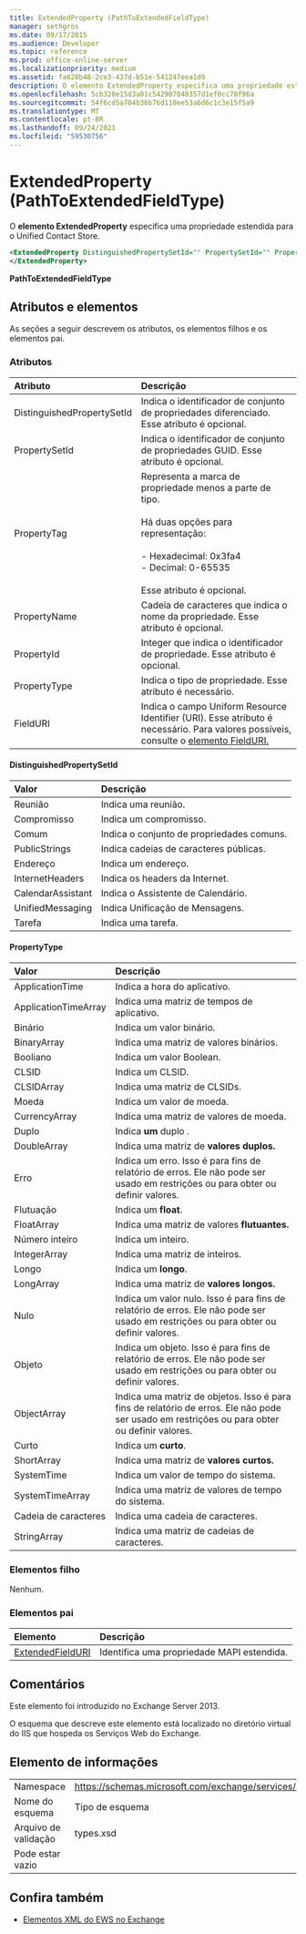 ```yaml
---
title: ExtendedProperty (PathToExtendedFieldType)
manager: sethgros
ms.date: 09/17/2015
ms.audience: Developer
ms.topic: reference
ms.prod: office-online-server
ms.localizationpriority: medium
ms.assetid: fa620b48-2ce3-437d-b51e-541247eea1d9
description: O elemento ExtendedProperty especifica uma propriedade estendida para o Unified Contact Store.
ms.openlocfilehash: 5cb320e15d3a01c542907048357d1ef0cc78f96a
ms.sourcegitcommit: 54f6cd5a704b36b76d110ee53a6d6c1c3e15f5a9
ms.translationtype: MT
ms.contentlocale: pt-BR
ms.lasthandoff: 09/24/2021
ms.locfileid: "59530756"
---
```

# <a name="extendedproperty-pathtoextendedfieldtype"></a>ExtendedProperty (PathToExtendedFieldType)

O **elemento ExtendedProperty** especifica uma propriedade estendida para o Unified Contact Store. 
  
```xml
<ExtendedProperty DistinguishedPropertySetId="" PropertySetId="" PropertyTag="" PropertyName="" PropertyId="" PropertyType="" FieldURI="">
</ExtendedProperty>
```

**PathToExtendedFieldType**

## <a name="attributes-and-elements"></a>Atributos e elementos

As seções a seguir descrevem os atributos, os elementos filhos e os elementos pai.
  
### <a name="attributes"></a>Atributos

|**Atributo**|**Descrição**|
|:-----|:-----|
|DistinguishedPropertySetId  <br/> |Indica o identificador de conjunto de propriedades diferenciado. Esse atributo é opcional.  <br/> |
|PropertySetId  <br/> |Indica o identificador de conjunto de propriedades GUID. Esse atributo é opcional.  <br/> |
|PropertyTag  <br/> | Representa a marca de propriedade menos a parte de tipo.<br/><br/>Há duas opções para representação:  <br/><br/>- Hexadecimal: 0x3fa4  <br/>- Decimal: 0-65535<br/><br/>  Esse atributo é opcional.  <br/> |
|PropertyName  <br/> |Cadeia de caracteres que indica o nome da propriedade. Esse atributo é opcional.  <br/> |
|PropertyId  <br/> |Integer que indica o identificador de propriedade. Esse atributo é opcional.  <br/> |
|PropertyType  <br/> |Indica o tipo de propriedade. Esse atributo é necessário.  <br/> |
|FieldURI  <br/> |Indica o campo Uniform Resource Identifier (URI). Esse atributo é necessário. Para valores possíveis, consulte o [elemento FieldURI.](fielduri.md)  <br/> |
   
#### <a name="distinguishedpropertysetid"></a>DistinguishedPropertySetId

|**Valor**|**Descrição**|
|:-----|:-----|
|Reunião  <br/> |Indica uma reunião.  <br/> |
|Compromisso  <br/> |Indica um compromisso.  <br/> |
|Comum  <br/> |Indica o conjunto de propriedades comuns.  <br/> |
|PublicStrings  <br/> |Indica cadeias de caracteres públicas.  <br/> |
|Endereço  <br/> |Indica um endereço.  <br/> |
|InternetHeaders  <br/> |Indica os headers da Internet.  <br/> |
|CalendarAssistant  <br/> |Indica o Assistente de Calendário.  <br/> |
|UnifiedMessaging  <br/> |Indica Unificação de Mensagens.  <br/> |
|Tarefa  <br/> |Indica uma tarefa.  <br/> |
   
#### <a name="propertytype"></a>PropertyType

|**Valor**|**Descrição**|
|:-----|:-----|
|ApplicationTime  <br/> |Indica a hora do aplicativo.  <br/> |
|ApplicationTimeArray  <br/> |Indica uma matriz de tempos de aplicativo.  <br/> |
|Binário  <br/> |Indica um valor binário.  <br/> |
|BinaryArray  <br/> |Indica uma matriz de valores binários.  <br/> |
|Booliano  <br/> |Indica um valor Boolean.  <br/> |
|CLSID  <br/> |Indica um CLSID.  <br/> |
|CLSIDArray  <br/> |Indica uma matriz de CLSIDs.  <br/> |
|Moeda  <br/> |Indica um valor de moeda.  <br/> |
|CurrencyArray  <br/> |Indica uma matriz de valores de moeda.  <br/> |
|Duplo  <br/> |Indica **um** duplo .  <br/> |
|DoubleArray  <br/> |Indica uma matriz de **valores duplos.**  <br/> |
|Erro  <br/> |Indica um erro. Isso é para fins de relatório de erros. Ele não pode ser usado em restrições ou para obter ou definir valores.  <br/> |
|Flutuação  <br/> |Indica um **float**.  <br/> |
|FloatArray  <br/> |Indica uma matriz de valores **flutuantes.**  <br/> |
|Número inteiro  <br/> |Indica um inteiro.  <br/> |
|IntegerArray  <br/> |Indica uma matriz de inteiros.  <br/> |
|Longo  <br/> |Indica um **longo**.  <br/> |
|LongArray  <br/> |Indica uma matriz de **valores longos.**  <br/> |
|Nulo  <br/> |Indica um valor nulo. Isso é para fins de relatório de erros. Ele não pode ser usado em restrições ou para obter ou definir valores.  <br/> |
|Objeto  <br/> |Indica um objeto. Isso é para fins de relatório de erros. Ele não pode ser usado em restrições ou para obter ou definir valores.  <br/> |
|ObjectArray  <br/> |Indica uma matriz de objetos. Isso é para fins de relatório de erros. Ele não pode ser usado em restrições ou para obter ou definir valores.  <br/> |
|Curto  <br/> |Indica um **curto**.  <br/> |
|ShortArray  <br/> |Indica uma matriz de **valores curtos.**  <br/> |
|SystemTime  <br/> |Indica um valor de tempo do sistema.  <br/> |
|SystemTimeArray  <br/> |Indica uma matriz de valores de tempo do sistema.  <br/> |
|Cadeia de caracteres  <br/> |Indica uma cadeia de caracteres.  <br/> |
|StringArray  <br/> |Indica uma matriz de cadeias de caracteres.  <br/> |
   
### <a name="child-elements"></a>Elementos filho

Nenhum.
  
### <a name="parent-elements"></a>Elementos pai

|**Elemento**|**Descrição**|
|:-----|:-----|
|[ExtendedFieldURI](extendedfielduri.md) <br/> |Identifica uma propriedade MAPI estendida.  <br/> |
   
## <a name="remarks"></a>Comentários

Este elemento foi introduzido no Exchange Server 2013.
  
O esquema que descreve este elemento está localizado no diretório virtual do IIS que hospeda os Serviços Web do Exchange.
  
## <a name="element-information"></a>Elemento de informações

|||
|:-----|:-----|
|Namespace  <br/> |https://schemas.microsoft.com/exchange/services/2006/types  <br/> |
|Nome do esquema  <br/> |Tipo de esquema  <br/> |
|Arquivo de validação  <br/> |types.xsd  <br/> |
|Pode estar vazio  <br/> ||
   
## <a name="see-also"></a>Confira também

- [Elementos XML do EWS no Exchange](ews-xml-elements-in-exchange.md)

